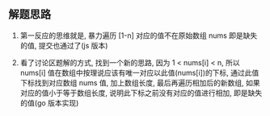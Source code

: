 ## 解题思路

1. 第一反应的思维就是, 暴力遍历 [1-n] 对应的值不在原始数组 nums 即是缺失的值, 提交也通过了(js 版本)

2. 看了讨论区题解的方式, 找到一个新的思路, 因为 1 < nums[i] < n, 所以 nums[i] 值在数组中按理说应该有唯一对应以此值(nums[i])的下标, 通过此值下标找到对应数组 nums 值, 加上数组长度, 最后再遍历相加后的新数组, 如果对应的值小于等于数组长度, 说明此下标之前没有对应的值进行相加, 即是缺失的值(go 版本实现) 